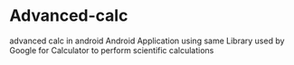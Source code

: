 # Advanced-calc
advanced calc in android
Android Application using same Library used by Google for Calculator to perform scientific calculations
